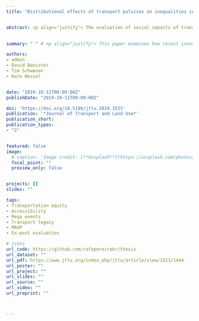 ```yaml
---
title: "Distributional effects of transport policies on inequalities in access to opportunities in Rio de Janeiro"


abstract: <p align="justify"> The evaluation of social impacts of transport policies has been attracting growing attention in recent years. Yet studies thus far have predominately focused on developed countries and overlooked whether equity assessment of transport projects is sensitive to the modifiable areal unit problem (MAUP). This paper investigates how investments in public transport can reshape socio-spatial inequalities in access to opportunities, and it examines how MAUP can influence the distributional effects of transport project evaluations. The study looks at Rio de Janeiro (Brazil) and the transformations carried out in the city in preparation for the 2014 World Cup and the 2016 Olympics, which involved substantial expansion in public transport infrastructure followed by cuts in service levels. The paper uses before-and-after comparison of Rio's transport network (2014-2017) and quasi-counterfactual analysis to examine how those policies affect access to schools and jobs for different income groups and whether the results are robust when the data is analyzed at different spatial scales and zoning schemes. Results show that subsequent cuts in service levels have offset the accessibility benefits of transport investments in a way that particularly penalizes the poor, and that those investments alone would still have generated larger accessibility gains for higher-income groups. These findings suggest that, contrary to Brazil’s official discourse of transport legacy, recent policies in Rio have exacerbated rather than reduced socio-spatial inequalities in access to opportunities. The study also shows that MAUP can influence the equity assessment of transport projects, suggesting that this issue should be addressed in future research. </p>
  

summary: " " # <p align="justify"> This paper examines how recent investments and disinvestments in Rio de Janeiro’s public transport system between 2014 and 2017 have impacted people from different income groups in terms of their access to schools and job opportunities. Based on a before-and-after comparison and quasi-counterfactual analysis of Rio’s public transport, spatial cluster and regression models were used to estimate the distributive effects of those transport policies on accessibility inequalities and to test whether these effects are robust when accessibility analysis is conducted using different geographical scales and zoning schemes. Our findings suggest that, contrary to the official discourses of transport legacy, recent transport policies in Rio have exacerbated rather than reduced socio-spatial inequalities in access to opportunities. </p>

authors:
- admin
- David Banister
- Tim Schwanen
- Nate Wessel


date: "2019-10-11T00:00:00Z"
publishDate: "2019-10-11T00:00:00Z"

doi: 'https://doi.org/10.5198/jtlu.2019.1523'
publication: '*Journal of Transport and Land Use*'
publication_short:
publication_types:
- "2"


featured: false
image:
  # caption: 'Image credit: [**Unsplash**](https://unsplash.com/photos/jdD8gXaTZsc)'
  focal_point: ""
  preview_only: false


projects: []
slides: ""

tags:
- Transportation equity
- Accessibility
- Mega events
- Transport legacy
- MAUP
- Ex-post evaluation

# icons
url_code: https://github.com/rafapereirabr/thesis
url_dataset: ""
url_pdf: https://www.jtlu.org/index.php/jtlu/article/view/1523/1444
url_poster: ""
url_project: ""
url_slides: ""
url_source: ""
url_video: ""
url_preprint: ""



---
```


